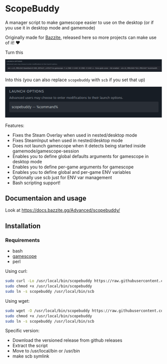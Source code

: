 # ScopeBuddy
A manager script to make gamescope easier to use on the desktop (or if you use it in desktop mode and gamemode)

Originally made for [Bazzite](https://bazzite.gg), released here so more projects can make use of it! ❤️

Turn this

![gamescope Launch Options](/repo_content/launch_options_gamescope.png?raw=true "gamescope Launch Options")

Into this (you can also replace `scopebuddy` with `scb` if you set that up)

![scopebuddy Launch Options](/repo_content/launch_options_scopebuddy.png?raw=true "scopebuddy Launch Options")

Features:
* Fixes the Steam Overlay when used in nested/desktop mode
* Fixes SteamInput when used in nested/desktop mode
* Does not launch gamescope when it detects being started inside gamemode/gamescope-session
* Enables you to define global defaults arguments for gamescope in desktop mode
* Enables you to define per-game arguments for gamescope
* Enables you to define global and per-game ENV variables
* Optionally use scb just for ENV var management
* Bash scripting support!

## Documentaion and usage
Look at https://docs.bazzite.gg/Advanced/scopebuddy/

## Installation

### Requirements
* bash
* [gamescope](https://github.com/ValveSoftware/gamescope)
* perl

Using curl:
```bash
sudo curl -Lo /usr/local/bin/scopebuddy https://raw.githubusercontent.com/HikariKnight/ScopeBuddy/refs/heads/main/bin/scopebuddy
sudo chmod +x /usr/local/bin/scopebuddy
sudo ln -s scopebuddy /usr/local/bin/scb
```

Using wget:
```bash
sudo wget -O /usr/local/bin/scopebuddy https://raw.githubusercontent.com/HikariKnight/ScopeBuddy/refs/heads/main/bin/scopebuddy
sudo chmod +x /usr/local/bin/scopebuddy
sudo ln -s scopebuddy /usr/local/bin/scb
```

Specific version:
* Download the versioned release from github releases
* Extract the script
* Move to /usr/local/bin or /usr/bin
* make scb symlink
